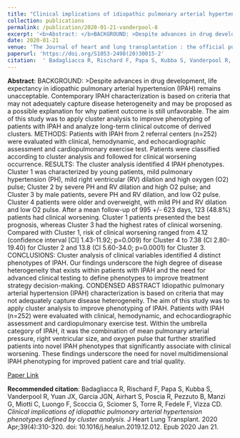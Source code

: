 ```yaml
--- 
title: "Clinical implications of idiopathic pulmonary arterial hypertension phenotypes defined by cluster analysis." 
collection: publications 
permalink: /publication/2020-01-21-vanderpool-8 
excerpt: '<b>Abstract: </b>BACKGROUND: >Despite advances in drug development, life expectancy in idiopathic pulmonary arterial hypertension (IPAH) remains unacceptable. Contemporary IPAH characterization is based on criteria that may not adequately capture disease heterogeneity and may be proposed as a possible explanation for why patient outcome is still unfavorable. The [...]' 
date: 2020-01-21 
venue: 'The Journal of heart and lung transplantation : the official publication of the International Society for Heart Transplantation' 
paperurl: 'https://doi.org/S1053-2498(20)30015-2' 
citation:  ' Badagliacca R, Rischard F, Papa S, Kubba S, Vanderpool R, Yuan JX, Garcia JGN, Airhart S, Poscia R, Pezzuto B, Manzi G, Miotti C, Luongo F, Scoccia G, Sciomer S, Torre R, Fedele F, Vizza CD. <i>Clinical implications of idiopathic pulmonary arterial hypertension phenotypes defined by cluster analysis.</i> J Heart Lung Transplant. 2020 Apr;39(4):310-320. doi: 10.1016/j.healun.2019.12.012. Epub 2020 Jan 21.' 
--- 
```

<b>Abstract</b>:  BACKGROUND: >Despite advances in drug development, life expectancy in idiopathic pulmonary arterial hypertension (IPAH) remains unacceptable. Contemporary IPAH characterization is based on criteria that may not adequately capture disease heterogeneity and may be proposed as a possible explanation for why patient outcome is still unfavorable. The aim of this study was to apply cluster analysis to improve phenotyping of patients with IPAH and analyze long-term clinical outcome of derived clusters. METHODS: Patients with IPAH from 2 referral centers (n=252) were evaluated with clinical, hemodynamic, and echocardiographic assessment and cardiopulmonary exercise test. Patients were classified according to cluster analysis and followed for clinical worsening occurrence. RESULTS: The cluster analysis identified 4 IPAH phenotypes. Cluster 1 was characterized by young patients, mild pulmonary hypertension (PH), mild right ventricular (RV) dilation and high oxygen (O2) pulse; Cluster 2 by severe PH and RV dilation and high O2 pulse; and Cluster 3 by male patients, severe PH and RV dilation, and low O2 pulse. Cluster 4 patients were older and overweight, with mild PH and RV dilation and low O2 pulse. After a mean follow-up of 995 +/- 623 days, 123 (48.8%) patients had clinical worsening. Cluster 1 patients presented the best prognosis, whereas Cluster 3 had the highest rates of clinical worsening. Compared with Cluster 1, risk of clinical worsening ranged from 4.12 (confidence interval [CI] 1.43-11.92; p=0.009) for Cluster 4 to 7.38 (CI 2.80-19.40) for Cluster 2 and 13.8 (CI 5.60-34.0; p=0.0001) for Cluster 3. CONCLUSIONS: Cluster analysis of clinical variables identified 4 distinct phenotypes of IPAH. Our findings underscore the high degree of disease heterogeneity that exists within patients with IPAH and the need for advanced clinical testing to define phenotypes to improve treatment strategy decision-making. CONDENSED ABSTRACT Idiopathic pulmonary arterial hypertension (IPAH) characterization is based on criteria that may not adequately capture disease heterogeneity. The aim of this study was to apply cluster analysis to improve phenotyping of IPAH. Patients with IPAH (n=252) were evaluated with clinical, hemodynamic, and echocardiographic assessment and cardiopulmonary exercise test. Within the umbrella category of IPAH, it was the combination of mean pulmonary arterial pressure, right ventricular size, and oxygen pulse that further stratified patients into novel IPAH phenotypes that significantly associate with clinical worsening. These findings underscore the need for novel multidimensional IPAH phenotyping for improved patient care and trial quality.  
 
[Paper Link](https://doi.org/S1053-2498(20)30015-2) 
 
<b>Recommended citation</b>:  Badagliacca R, Rischard F, Papa S, Kubba S, Vanderpool R, Yuan JX, Garcia JGN, Airhart S, Poscia R, Pezzuto B, Manzi G, Miotti C, Luongo F, Scoccia G, Sciomer S, Torre R, Fedele F, Vizza CD. <i>Clinical implications of idiopathic pulmonary arterial hypertension phenotypes defined by cluster analysis.</i> J Heart Lung Transplant. 2020 Apr;39(4):310-320. doi: 10.1016/j.healun.2019.12.012. Epub 2020 Jan 21. 
